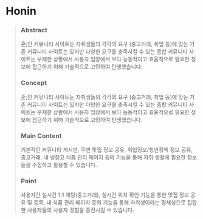 # Honin   
> ### Abstract   
>혼;인 커뮤니티 사이트는 자취생들의 각각의 요구 (중고거래, 취업 등)에 맞는 기존 커뮤니티 사이트는 있지만 다양한 요구를 충족시킬 수 있는 종합 커뮤니티 사이트는 부재한 상황에서 사용자 입장에서 보다 능동적이고 효율적으로 필요한 정보에 접근하기 위해 기술적으로 고민하여 탄생했습니다.    
> ### Concept   
> 혼;인 커뮤니티 사이트는 자취생들의 각각의 요구 (중고거래, 취업 등)에 맞는 기존 커뮤니티 사이트는 있지만 다양한 요구를 충족시킬 수 있는 종합 커뮤니티 사이트는 부재한 상황에서 사용자 입장에서 보다 능동적이고 효율적으로 필요한 정보에 접근하기 위해 기술적으로 고민하여 탄생했습니다.   
> ### Main Content   
> 기본적인 커뮤니티 게시판, 주변 맛집 정보 공유, 취업정보/청년정책 정보 공유,  중고거래, 내 냉장고 식품 관리 페이지 등의 기능을 통해 자취 생활에 필요한 정보들을 수집하고 활용할 수 있습니다.   
> ### Point   
> 사용자간 실시간 1:1 채팅(중고거래), 실시간 위치 확인 기능을 통한 맛집 정보 공유 및 등록, 내 식품 관리 페이지 등의 기능을 통해 자취생이라는 정체성으로 집합한 사용자들의 사용자 경험을 증진시킬 수 있습니다.
